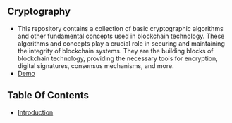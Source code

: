 ## Cryptography
- This repository contains a collection of basic cryptographic algorithms and other fundamental concepts used in blockchain technology. These algorithms and concepts play a crucial role in securing and maintaining the integrity of blockchain systems. They are the building blocks of blockchain technology, providing the necessary tools for encryption, digital signatures, consensus mechanisms, and more.
- [Demo](https://tools.superdatascience.com/blockchain/public-private-keys/keys)
  
## Table Of Contents 
- [Introduction](https://github.com/jitendragangwar123/Cryptography/tree/main/Introduction)

